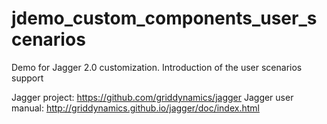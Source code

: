 # jdemo_custom_components_user_scenarios
Demo for Jagger 2.0 customization. Introduction of the user scenarios support

Jagger project: https://github.com/griddynamics/jagger
Jagger user manual: http://griddynamics.github.io/jagger/doc/index.html
